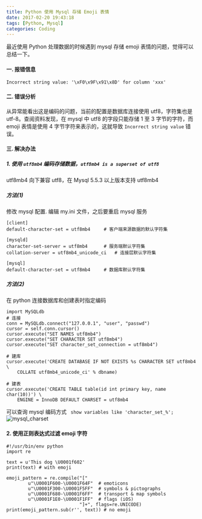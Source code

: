 ```yaml
---
title: Python 使用 Mysql 存储 Emoji 表情
date: 2017-02-20 19:43:18
tags: [Python, Mysql]
categories: Coding
---
```

<script src="https://ob5vt1k7f.qnssl.com/pangu.js"></script>

最近使用 Python 处理数据的时候遇到 mysql 存储 emoji 表情的问题，觉得可以总结一下。

#### 一. 报错信息
```
Incorrect string value: '\xF0\x9F\x91\x8D' for column 'xxx'
```

#### 二. 错误分析
从异常能看出这是编码的问题，当前的配置是数据库连接使用 utf8，字符集也是 utf-8。查阅资料发现，在 mysql 中 utf8 的字段只能存储 1 至 3 字节的字符，而 emoji 表情是使用 4 字节字符来表示的，这就导致 `Incorrect string value` 错误。

#### 三. 解决办法
#####  1. 使用 `utf8mb4` 编码存储数据，`utf8mb4 is a superset of utf8`
utf8mb4 向下兼容 utf8，在 Mysql 5.5.3 以上版本支持 utf8mb4


##### 方法(1)
修改 mysql 配置. 编辑 my.ini 文件，之后要重启 mysql 服务
```
[client]
default-character-set = utf8mb4		# 客户端来源数据的默认字符集

[mysqld]
character-set-server = utf8mb4		# 服务端默认字符集
collation-server = utf8mb4_unicode_ci	# 连接层默认字符集

[mysql]
default-character-set = utf8mb4		# 数据库默认字符集

```
##### 方法(2)
<!-- more  -->
在 python 连接数据库和创建表时指定编码
```
import MySQLdb
# 连接
conn = MySQLdb.connect("127.0.0.1", "user", "passwd")
cursor = self.conn.cursor()
cursor.execute("SET NAMES utf8mb4")
cursor.execute("SET CHARACTER SET utf8mb4")
cursor.execute("SET character_set_connection = utf8mb4")

# 建库
cursor.execute('CREATE DATABASE IF NOT EXISTS %s CHARACTER SET utf8mb4 \ 
	COLLATE utf8mb4_unicode_ci' % dbname)

# 建表
cursor.execute('CREATE TABLE table(id int primary key, name char(10))') \
	ENGINE = InnoDB DEFAULT CHARSET = utf8mb4
```
可以查询 mysql 编码方式
` show variables like 'character_set_%';`
![mysql_charset](https://ob5vt1k7f.qnssl.com/mysql_charset.png)

#### 2. 使用正则表达式过滤 emoji 字符
```
#!/usr/bin/env python
import re

text = u'This dog \U0001f602'
print(text) # with emoji

emoji_pattern = re.compile("["
        u"\U0001F600-\U0001F64F"  # emoticons
        u"\U0001F300-\U0001F5FF"  # symbols & pictographs
        u"\U0001F680-\U0001F6FF"  # transport & map symbols
        u"\U0001F1E0-\U0001F1FF"  # flags (iOS)
                           "]+", flags=re.UNICODE)
print(emoji_pattern.sub(r'', text)) # no emoji
```

<script>pangu.spacingPage();</script>